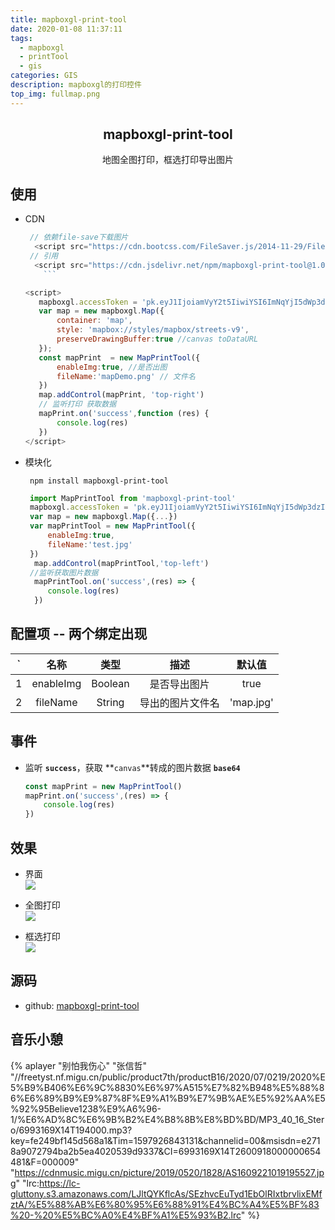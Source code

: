 ```yaml
---
title: mapboxgl-print-tool
date: 2020-01-08 11:37:11
tags:
  - mapboxgl
  - printTool
  - gis
categories: GIS
description: mapboxgl的打印控件
top_img: fullmap.png
---
```


##  <center>mapboxgl-print-tool</center>
<center>地图全图打印，框选打印导出图片</center>

## 使用
 -  CDN
     ```js
      // 依赖file-save下载图片
       <script src="https://cdn.bootcss.com/FileSaver.js/2014-11-29/FileSaver.min.js"></script>
      // 引用
       <script src="https://cdn.jsdelivr.net/npm/mapboxgl-print-tool@1.0.5/dist/index.js"></script>
         ```
     ```
     ```js
    <script>
        mapboxgl.accessToken = 'pk.eyJ1IjoiamVyY2t5IiwiYSI6ImNqYjI5dWp3dzI1Y2YzMnM3eG0xNnV3bWsifQ.eQp4goc9Ng8SuEZcdgNJ_g';
        var map = new mapboxgl.Map({
            container: 'map',
            style: 'mapbox://styles/mapbox/streets-v9',
            preserveDrawingBuffer:true //canvas toDataURL
        });
        const mapPrint  = new MapPrintTool({
            enableImg:true, //是否出图
            fileName:'mapDemo.png' // 文件名
        })
        map.addControl(mapPrint, 'top-right')
        // 监听打印 获取数据 
        mapPrint.on('success',function (res) {
            console.log(res)
        })
    </script>
     ```
     
 -  模块化
    ```
     npm install mapboxgl-print-tool
    ```
    ```js
     import MapPrintTool from 'mapboxgl-print-tool'
     mapboxgl.accessToken = 'pk.eyJ1IjoiamVyY2t5IiwiYSI6ImNqYjI5dWp3dzI1Y2YzMnM3eG0xNnV3bWsifQ.eQp4goc9Ng8SuEZcdgNJ_g';
     var map = new mapboxgl.Map({...})
     var mapPrintTool = new MapPrintTool({
         enableImg:true,
         fileName:'test.jpg'
     })
      map.addControl(mapPrintTool,'top-left')
     //监听获取图片数据
      mapPrintTool.on('success',(res) => {
         console.log(res)
      })
    ```
    
## 配置项 -- 两个绑定出现

  ` | 名称 | 类型 | 描述 | 默认值
  :---: |:---: | :---: | :---: | :---:
  1 | enableImg | Boolean | 是否导出图片 | true 
  2 | fileName| String | 导出的图片文件名 | 'map.jpg'
 
## 事件
  - 监听 **`success`**，获取 **`canvas`**转成的图片数据 **`base64`**   
    ```js
    const mapPrint = new MapPrintTool()
    mapPrint.on('success',(res) => {
        console.log(res)
    })
    ```

## 效果
  - 界面   
  ![](fullmap.png)
  
  - 全图打印  
  ![](fullprint.jpg)
  
  - 框选打印   
  ![](pariprint.jpg)
  
## 源码
  - github: <a href='https://github.com/JerckyLY/mapboxgl-print-tool' target="_blank" >mapboxgl-print-tool</a>  

## 音乐小憩
{% aplayer "别怕我伤心" "张信哲" "//freetyst.nf.migu.cn/public/product7th/productB16/2020/07/0219/2020%E5%B9%B406%E6%9C%8830%E6%97%A515%E7%82%B948%E5%88%86%E6%89%B9%E9%87%8F%E9%A1%B9%E7%9B%AE%E5%92%AA%E5%92%95Believe1238%E9%A6%96-1/%E6%AD%8C%E6%9B%B2%E4%B8%8B%E8%BD%BD/MP3_40_16_Stero/6993169X14T194000.mp3?key=fe249bf145d568a1&Tim=1597926843131&channelid=00&msisdn=e2718a9072794ba2b5ea4020539d9337&CI=6993169X14T2600918000000654481&F=000009" "https://cdnmusic.migu.cn/picture/2019/0520/1828/AS1609221019195527.jpg" "lrc:https://lc-gluttony.s3.amazonaws.com/LJltQYKflcAs/SEzhvcEuTyd1EbOlRIxtbrvlixEMfztA/%E5%88%AB%E6%80%95%E6%88%91%E4%BC%A4%E5%BF%83%20-%20%E5%BC%A0%E4%BF%A1%E5%93%B2.lrc" %}
